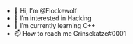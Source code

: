 - 👋 Hi, I’m @Flockewolf
- 👀 I’m interested in Hacking
- 🌱 I’m currently learning C++
- 📫 How to reach me Grinsekatze#0001

<!---
Flockewolf/Flockewolf is a ✨ special ✨ repository because its `README.md` (this file) appears on your GitHub profile.
You can click the Preview link to take a look at your changes.
--->
